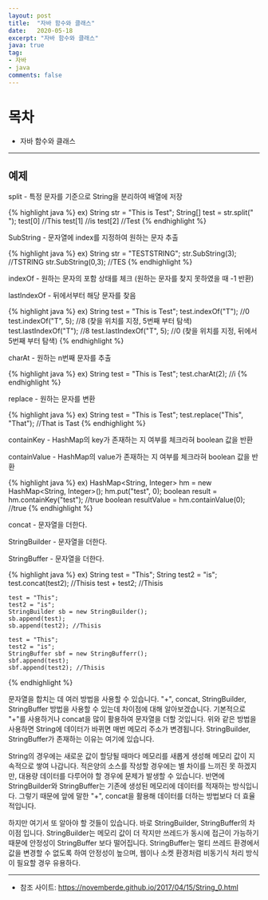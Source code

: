 ```yaml
---
layout: post
title:  "자바 함수와 클래스"
date:   2020-05-18
excerpt: "자바 함수와 클래스"
java: true
tag:
- 자바
- java 
comments: false
---
```



# 목차
* 자바 함수와 클래스

---


## 예제

split - 특정 문자를 기준으로 String을 분리하여 배열에 저장

{% highlight java %}
ex) String str = "This is Test";
	String[] test = str.split(" ");
	test[0] //This
	test[1] //is
	test[2] //Test
{% endhighlight %}

SubString - 문자열에 index를 지정하여 원하는 문자 추출

{% highlight java %}
ex) String str = "TESTSTRING";
	str.SubString(3); //TSTRING
	str.SubString(0,3); //TES
{% endhighlight %}

indexOf - 원하는 문자의 포함 상태를 체크 (원하는 문자를 찾지 못하였을 때 -1 반환)

lastIndexOf - 뒤에서부터 해당 문자를 찾음

{% highlight java %}
ex) String test = "This is Test";
	test.indexOf("T");	//0 
	test.indexOf("T", 5);	//8 (찾을 위치를 지정, 5번째 부터 탐색)
	test.lastIndexOf("T");	//8 
	test.lastIndexOf("T", 5); //0 (찾을 위치를 지정, 뒤에서 5번째 부터 탐색)
{% endhighlight %}

charAt - 원하는 n번째 문자를 추출

{% highlight java %}
ex) String test = "This is Test";
	test.charAt(2);	//i
{% endhighlight %}

replace - 원하는 문자를 변환

{% highlight java %}
ex) String test = "This is Test";
	test.replace("This", "That");	//That is Tast
{% endhighlight %}

containKey - HashMap의 key가 존재하는 지 여부를 체크라혀 boolean 값을 반환

containValue - HashMap의 value가 존재하는 지 여부를 체크라혀 boolean 값을 반환

{% highlight java %}
ex) HashMap<String, Integer> hm = new HashMap<String, Integer>();
	hm.put("test", 0);
	boolean result = hm.containKey("test"); //true
	boolean resultValue = hm.containValue(0); //true
{% endhighlight %}

concat - 문자열을 더한다.

StringBuilder - 문자열을 더한다.

StringBuffer - 문자열을 더한다.

{% highlight java %}
ex) String test = "This";
	String test2 = "is";
	test.concat(test2); //Thisis
	test + test2; //Thisis

	test = "This";
	test2 = "is";
	StringBuilder sb = new StringBuilder();
	sb.append(test); 
	sb.append(test2); //Thisis

	test = "This";
	test2 = "is";
	StringBuffer sbf = new StringBufferr();
	sbf.append(test);
	sbf.append(test2); //Thisis
{% endhighlight %}

문자열을 합치는 데 여러 방법을 사용할 수 있습니다. 
"+", concat, StringBuilder, StringBuffer 방법을 사용할 수 있는데 차이점에 대해 알아보겠습니다.
기본적으로 "+"를 사용하거나 concat을 많이 활용하여 문자열을 더할 것입니다.
위와 같은 방법을 사용하면 String에 데이터가 바뀌면 매번 메모리 주소가 변경됩니다.
StringBuilder, StringBuffer가 존재하는 이유는 여기에 있습니다.

String의 경우에는 새로운 값이 할당될 때마다 메모리를 새롭게 생성해 메모리 값이 지속적으로 쌓여 나갑니다.
적은양의 소스를 작성할 경우에는 별 차이를 느끼진 못 하겠지만, 대용량 데이터를 다루어야 할 경우에 문제가 발생할 수 있습니다.
반면에 StringBuilder와 StringBuffer는 기존에 생성된 메모리에 데이터를 적재하는 방식입니다.
그렇기 때문에 앞에 말한 "+", concat을 활용해 데이터를 더하는 방법보다 더 효율적입니다.

하지만 여기서 또 알아야 할 것들이 있습니다.
바로 StringBuilder, StringBuffer의 차이점 입니다.
StringBuilder는 메모리 값이 더 작지만 쓰레드가 동시에 접근이 가능하기 때문에 안정성이 StringBuffer 보다 떨어집니다.
StringBuffer는 멀티 쓰레드 환경에서 값을 변경할 수 없도록 하여 안정성이 높으며, 웹이나 소켓 환경처럼 비동기식 처리 방식이 필요할 경우 유용하다.

---

* 참조 사이트: <https://novemberde.github.io/2017/04/15/String_0.html>
